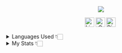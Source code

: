 <div align="center">

<a href="https://www.renyzera.tech/" >

 <img src="https://user-images.githubusercontent.com/101990719/189734576-91911db1-6e26-4838-947f-251cbed4c853.gif">
 
</a>

<a href="https://www.linkedin.com/in/renyzeraa" target="_blank"><img src="https://img.shields.io/badge/linkedin-%230077B5.svg?style=for-the-badge&logo=linkedin&logoColor=white" alt="LinkedIn Badge" height="25"></a>&nbsp;<a href="mailto:renansilvaytb@gmail.com" target="_blank"><img src="https://img.shields.io/badge/Gmail-D14836?style=for-the-badge&logo=gmail&logoColor=white" alt="Gmail Badge" height="25"></a>&nbsp;<a href="#"><img src="https://img.shields.io/badge/%3Crenan%3E-%237289DA.svg?style=for-the-badge&logo=discord&logoColor=white" title="renan_s#7826" alt="Discord Badge" height="25"></a>&nbsp;

</div>


<details>
<summary>Languages Used 👇🏻</summary>

![Top Langs](https://github-readme-stats.vercel.app/api/top-langs/?username=renyzeraa&layout=compact&theme=dracula&show_icons=true&hide_border=true&count_private=true&hide=rich%20text%20format)

</details>
<details>
<summary>My Stats 👇🏻</summary>

![GitHub stats](https://github-readme-stats.vercel.app/api?username=renyzeraa&count_private=true&theme=dracula&show_icons=true&hide_border=true&hide_title=true)
</details>
